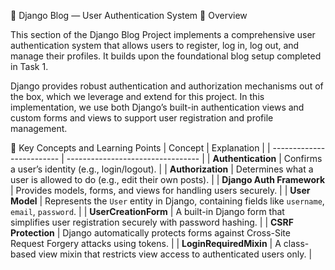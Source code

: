 🧩 Django Blog — User Authentication System
📘 Overview

This section of the Django Blog Project implements a comprehensive user authentication system that allows users to register, log in, log out, and manage their profiles.
It builds upon the foundational blog setup completed in Task 1.

Django provides robust authentication and authorization mechanisms out of the box, which we leverage and extend for this project.
In this implementation, we use both Django’s built-in authentication views and custom forms and views to support user registration and profile management.

🧠 Key Concepts and Learning Points
| Concept | Explanation |
| ------------------------- | --------------------------------- |
| **Authentication** | Confirms a user’s identity (e.g., login/logout). |
| **Authorization** | Determines what a user is allowed to do (e.g., edit their own posts). |
| **Django Auth Framework** | Provides models, forms, and views for handling users securely. |
| **User Model** | Represents the `User` entity in Django, containing fields like `username`, `email`, `password`. |
| **UserCreationForm** | A built-in Django form that simplifies user registration securely with password hashing. |
| **CSRF Protection** | Django automatically protects forms against Cross-Site Request Forgery attacks using tokens. |
| **LoginRequiredMixin** | A class-based view mixin that restricts view access to authenticated users only. |
